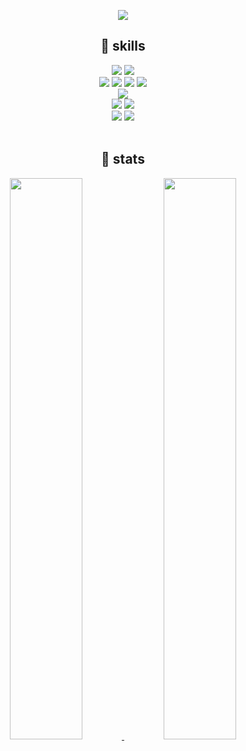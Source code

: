 <div align="center">
  
![](https://capsule-render.vercel.app/api?section=header&type=waving&color=7F7FD5&height=150&fontAlignY=36&fontSize=30&fontColor=ffffff&animation=twinkling&text=🌱%20Hi,%20there!%20I'm%20junggyun%20🌱)

<h2>🔨 skills</h2>
  <img src="https://img.shields.io/badge/Java-%23ED8B00.svg?style=for-the-badge&logo=openjdk&logoColor=white"> 
  <img src="https://img.shields.io/badge/spring-6DB33F?style=for-the-badge&logo=spring&logoColor=white"> 
  <br>
  <img src="https://img.shields.io/badge/html5-E34F26?style=for-the-badge&logo=html5&logoColor=white">
  <img src="https://img.shields.io/badge/css3-1572B6?style=for-the-badge&logo=css3&logoColor=white"> 
  <img src="https://img.shields.io/badge/javascript-yellow?style=for-the-badge&logo=javascript&logoColor=white"> 
  <img src="https://img.shields.io/badge/Vue.js-4FC08D?style=for-the-badge&logo=Vue.js&logoColor=white">
  <br>
  <img src="https://img.shields.io/badge/mysql-4479A1?style=for-the-badge&logo=mysql&logoColor=white"> 
  <br>
  <img src="https://img.shields.io/badge/aws-232F3E?style=for-the-badge&logo=amazonwebservices&logoColor=white"> 
  <img src="https://img.shields.io/badge/nginx-009639?style=for-the-badge&logo=nginx&logoColor=white"> 
  <br>
  <img src="https://img.shields.io/badge/git-F05032?style=for-the-badge&logo=git&logoColor=white"> 
  <img src="https://img.shields.io/badge/intelliJ-000000?style=for-the-badge&logo=intellijidea&logoColor=white">
  
<br>
<br>
<h2>📝 stats</h2>

<a href="https://github.com/junggyun/github-stats">
  <img src="https://github-readme-stats.vercel.app/api/top-langs/?username=junggyun&layout=compact&theme=nord" style="width: 48%;">
</a>
<a href="https://github.com/anuraghazra/github-readme-stats">
  <img src="https://github-readme-stats.vercel.app/api?username=junggyun&include_all_commits=true&show_icons=true&theme=nord" style="width: 48%;">
</a>


</div>

<br>

<!--[![Solved.ac 프로필](http://mazassumnida.wtf/api/v2/generate_badge?boj=onlyplsson)](https://solved.ac/onlyplsson)-->
​






